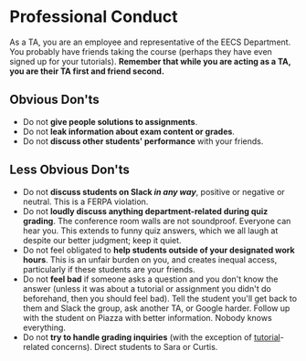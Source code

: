 # Professional Conduct

As a TA, you are an employee and representative of the EECS Department. You probably have friends taking the course (perhaps they have even signed up for your tutorials). **Remember that while you are acting as a TA, you are their TA first and friend second.**

## Obvious Don'ts

- Do not **give people solutions to assignments**.
- Do not **leak information about exam content or grades**.
- Do not **discuss other students' performance** with your friends.

## Less Obvious Don'ts

- Do not **discuss students on Slack *in any way***, positive or negative or neutral. This is a FERPA violation.
- Do not **loudly discuss anything department-related during quiz grading**. The conference room walls are not soundproof. Everyone can hear you. This extends to funny quiz answers, which we all laugh at despite our better judgment; keep it quiet.
- Do not feel obligated to **help students outside of your designated work hours**. This is an unfair burden on you, and creates inequal access, particularly if these students are your friends.
- Do not **feel bad** if someone asks a question and you don't know the answer (unless it was about a tutorial or assignment you didn't do beforehand, then you should feel bad). Tell the student you'll get back to them and Slack the group, ask another TA, or Google harder. Follow up with the student on Piazza with better information. Nobody knows everything.
- Do not **try to handle grading inquiries** (with the exception of [tutorial](./Tutorials.html#grading)-related concerns). Direct students to Sara or Curtis.
